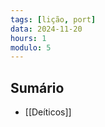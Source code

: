 ```yaml
---
tags: [lição, port]
data: 2024-11-20
hours: 1
modulo: 5
---
```


## Sumário
<!-- Conclusão do exercício de avaliação-->
- [[Deíticos]]